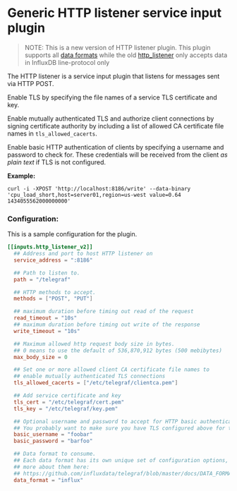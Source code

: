 # Generic HTTP listener service input plugin

> NOTE: This is a new version of HTTP listener plugin.
> This plugin supports all [data formats](/docs/DATA_FORMATS_INPUT.md) while the old [http_listener](/plugins/inputs/http_listener)
> only accepts data in InfluxDB line-protocol only

The HTTP listener is a service input plugin that listens for messages sent via HTTP POST.

Enable TLS by specifying the file names of a service TLS certificate and key.

Enable mutually authenticated TLS and authorize client connections by signing certificate authority by including a list of allowed CA certificate file names in ````tls_allowed_cacerts````.

Enable basic HTTP authentication of clients by specifying a username and password to check for. These credentials will be received from the client _as plain text_ if TLS is not configured.

**Example:**
```
curl -i -XPOST 'http://localhost:8186/write' --data-binary 'cpu_load_short,host=server01,region=us-west value=0.64 1434055562000000000'
```

### Configuration:

This is a sample configuration for the plugin.

```toml
[[inputs.http_listener_v2]]
  ## Address and port to host HTTP listener on
  service_address = ":8186"

  ## Path to listen to.
  path = "/telegraf"

  ## HTTP methods to accept.
  methods = ["POST", "PUT"]

  ## maximum duration before timing out read of the request
  read_timeout = "10s"
  ## maximum duration before timing out write of the response
  write_timeout = "10s"

  ## Maximum allowed http request body size in bytes.
  ## 0 means to use the default of 536,870,912 bytes (500 mebibytes)
  max_body_size = 0

  ## Set one or more allowed client CA certificate file names to 
  ## enable mutually authenticated TLS connections
  tls_allowed_cacerts = ["/etc/telegraf/clientca.pem"]

  ## Add service certificate and key
  tls_cert = "/etc/telegraf/cert.pem"
  tls_key = "/etc/telegraf/key.pem"

  ## Optional username and password to accept for HTTP basic authentication.
  ## You probably want to make sure you have TLS configured above for this.
  basic_username = "foobar"
  basic_password = "barfoo"

  ## Data format to consume.
  ## Each data format has its own unique set of configuration options, read
  ## more about them here:
  ## https://github.com/influxdata/telegraf/blob/master/docs/DATA_FORMATS_INPUT.md
  data_format = "influx"
```
